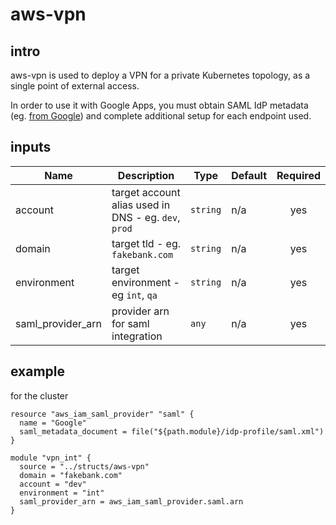 # aws-vpn
## intro
aws-vpn is used to deploy a VPN for a private Kubernetes topology, as a single point of external access.

In order to use it with Google Apps, you must obtain SAML IdP metadata (eg. [from Google](https://benincosa.com/?p=3787)) and complete additional setup for each endpoint used.

## inputs

| Name | Description | Type | Default | Required |
|------|-------------|------|---------|:--------:|
| account | target account alias used in DNS - eg. `dev`, `prod` | `string` | n/a | yes |
| domain | target tld - eg. `fakebank.com` | `string` | n/a | yes |
| environment | target environment - eg `int`, `qa` | `string` | n/a | yes |
| saml\_provider\_arn | provider arn for saml integration | `any` | n/a | yes |

## example
for the cluster 
```
resource "aws_iam_saml_provider" "saml" {
  name = "Google"
  saml_metadata_document = file("${path.module}/idp-profile/saml.xml")
}

module "vpn_int" {
  source = "../structs/aws-vpn"
  domain = "fakebank.com"
  account = "dev"
  environment = "int"
  saml_provider_arn = aws_iam_saml_provider.saml.arn
}
```
